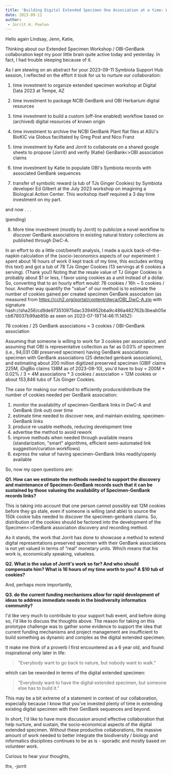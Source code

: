 ```yaml
---
title: 'Building Digital Extended Specimen One Association at a time: What does it take to extend OBI with their associated GenBank sequences?'
date: 2023-09-11
author: 
 - Jorrit H. Poelen
---
```



Hello again Lindsay, Jenn, Katie,

Thinking about our Extended Specimen Workshop / OBI-GenBank collaboration kept my poor little brain quite active today and yesterday. In fact, I had trouble sleeping because of it.

As I am stewing on an abstract for your 2023-09-11 Symbiota Support Hub session, I reflected on the effort it took for us to nurture our collaboration:

1. time investment to organize extended specimen workshop at Digital Data 2023 at Tempe, AZ

2. time investment to package NCBI GenBank and OBI Herbarium digital resources

3. time investment to build a custom (off-line enabled) workflow based on (archived) digital resources of known origin

4. time investment to archive the NCBI GenBank Plant flat files at ASU's BioKIC via Globus facilitated by Greg Post and Nico Franz

5. time investment by Katie and Jorrit to collaborate on a shared google sheets to propose (Jorrit) and verify (Katie) GenBank<>OBI association claims

6. time investment by Katie to populate OBI's Symbiota records with associated GenBank sequences

7. transfer of symbolic reward (a tub of TJs Ginger Cookies) by Symbiota developer Ed Gilbert at the July 2023 workshop on imagining a Biological Action Center. This workshop itself required a 3 day time investment on my part.

and now . . .

(pending) 

8. More time investment (mostly by Jorrit) to publicize a novel workflow to discover GenBank associations in existing natural history collections as published through DwC-A.

In an effort to do a little cost/benefit analysis, I made a quick back-of-the-napkin calculation of the (socio-)economics aspects of our experiment: I spent about 16 hours of work (I kept track of my time, this excludes writing this text) and got a tub of 78 TJs Ginger Cookies (13 servings at 6 cookies a serving). (Thank you!) Noting that the resale value of TJ Ginger Cookies is probably about $1 or less, I favor using cookies as a unit instead of a dollar. So, converting that to an hourly effort would: 78 cookies / 16h ~ 5 cookies / hour. Another way quantify the "value" of our method is to estimate the number of cookies gained per created specimen GenBank association (as measured from https://cch2.org/portal/content/dwca/OBI_DwC-A.zip with signature hash://sha256/cd9de973510975dac3394952bba9c486a482762b3beab05ecb678037b99ab85b as seen on 2023-07-19T14:46:11.145Z):

78 cookies / 25 GenBank associations = 3 cookies / OBI-GenBank association

Assuming that someone is willing to work for 3 cookies per association, and assuming that OBI is representative collection as far as 0.03% of specimen (i.e., 94,031 OBI preserved specimen) having GenBank associations specimen with GenBank associations (25 detected genbank associations), and estimating about 200 million digitized preserved specimen (GBIF claims 225M, iDigBio claims 138M as of 2023-08-10), you'd have to buy = 200M * 0.02% / 3 =  4M associations * 3 cookies / association =  12M cookies or about 153,846 tubs of TJs Ginger Cookies.

The case for making our method to efficiently produce/distribute the number of cookies needed per GenBank association: 

1. monitor the availability of specimen-GenBank links in DwC-A and GenBank (link out) over time
2. estimate time needed to discover new, and maintain existing, specimen-GenBank links 
3. produce re-usable methods, reducing development time
4. advertise the method to avoid rework
5. improve methods when needed through available means (standarization, "smart" algorithms, efficient semi-automated link suggestion/curation workflows)
6. express the value of having specimen-GenBank links readily/openly available 

So, now my open questions are: 

**Q1. How can we estimate the methods needed to support the discovery and maintenance of Specimen-GenBank records such that it can be sustained by those valueing the availability of Specimen-GenBank records links?**

This is taking into account that one person cannot possibly eat 12M cookies before they go stale, even if someone is willing (and able) to source the 150k cookie tubs needed to discover the specimen-genbank claims. So, distribution of the cookies should be factored into the development of the Specimen<>GenBank association discovery and recording method.

As it stands, the work that Jorrit has done to showcase a method to extend digital representations preserved specimen with their GenBank associations is not yet valued in terms of "real" monetary units. Which means that his work is, economically speaking, valueless. 

**Q2. What is the value of Jorrit's work so far? And who should compensate him? What is 16 hours of my time worth to you? A $10 tub of cookies?**

 And, perhaps more importantly, 

**Q3. do the current funding mechanisms allow for rapid development of ideas to address immediate needs in the biodiversity informatics community?**

I'd like very much to contribute to your support hub event, and before doing so, I'd like to discuss the thoughts above. The reason for taking on this prototype challenge was to gather some evidence to support the idea that current funding mechanisms and project management are insufficient to build something as dynamic and complex as the digital extended specimen. 

It make me think of a proverb I first encountered as a 6 year old, and found inspirational only later in life:

> "Everybody want to go back to nature, but nobody want to walk."

which can be reworded in terms of the digital extended specimen:

> "Everybody want to have the digital extended specimen, but someone else has to build it."

This may be a bit extreme of a statement in context of our collaboration, especially because I know that you've invested plenty of time in extending existing digital specimen with their GenBank sequences and beyond.

In short, I'd like to have more discussion around effective collaboration that help nurture, and sustain, the socio-economical aspects of the digital extended specimen. Without these productive collaborations, the massive amount of work needed to better integrate the biodiversity / biology and informatics disciplines continues to be as is - sporadic and mostly based on volunteer work.

Curious to hear your thoughts,

thx,
-jorrit
